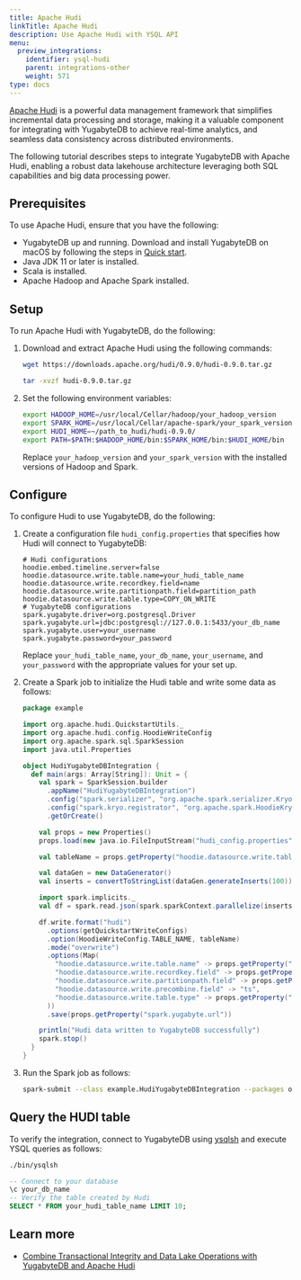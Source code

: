 ```yaml
---
title: Apache Hudi
linkTitle: Apache Hudi
description: Use Apache Hudi with YSQL API
menu:
  preview_integrations:
    identifier: ysql-hudi
    parent: integrations-other
    weight: 571
type: docs
---
```


[Apache Hudi](https://hudi.apache.org/) is a powerful data management framework that simplifies incremental data processing and storage, making it a valuable component for integrating with YugabyteDB to achieve real-time analytics, and seamless data consistency across distributed environments.

The following tutorial describes steps to integrate YugabyteDB with Apache Hudi, enabling a robust data lakehouse architecture leveraging both SQL capabilities and big data processing power.

## Prerequisites

To use Apache Hudi, ensure that you have the following:

- YugabyteDB up and running. Download and install YugabyteDB on macOS by following the steps in [Quick start](../../quick-start/).
- Java JDK 11 or later is installed.
- Scala is installed.
- Apache Hadoop and Apache Spark installed.

## Setup

To run Apache Hudi with YugabyteDB, do the following:

1. Download and extract Apache Hudi using the following commands:

    ```sh
    wget https://downloads.apache.org/hudi/0.9.0/hudi-0.9.0.tar.gz
    ```

    ```sh
    tar -xvzf hudi-0.9.0.tar.gz
    ```

1. Set the following environment variables:

    ```sh
    export HADOOP_HOME=/usr/local/Cellar/hadoop/your_hadoop_version
    export SPARK_HOME=/usr/local/Cellar/apache-spark/your_spark_version
    export HUDI_HOME=~/path_to_hudi/hudi-0.9.0/
    export PATH=$PATH:$HADOOP_HOME/bin:$SPARK_HOME/bin:$HUDI_HOME/bin
    ```

    Replace `your_hadoop_version` and `your_spark_version` with the installed versions of Hadoop and Spark.

## Configure

To configure Hudi to use YugabyteDB, do the following:

1. Create a configuration file `hudi_config.properties` that specifies how Hudi will connect to YugabyteDB:

    ```properties
    # Hudi configurations
    hoodie.embed.timeline.server=false
    hoodie.datasource.write.table.name=your_hudi_table_name
    hoodie.datasource.write.recordkey.field=name
    hoodie.datasource.write.partitionpath.field=partition_path
    hoodie.datasource.write.table.type=COPY_ON_WRITE
    # YugabyteDB configurations
    spark.yugabyte.driver=org.postgresql.Driver
    spark.yugabyte.url=jdbc:postgresql://127.0.0.1:5433/your_db_name
    spark.yugabyte.user=your_username
    spark.yugabyte.password=your_password
    ```

    Replace `your_hudi_table_name`, `your_db_name`, `your_username`, and `your_password` with the appropriate values for your set up.

1. Create a Spark job to initialize the Hudi table and write some data as follows:

    ```scala
    package example

    import org.apache.hudi.QuickstartUtils._
    import org.apache.hudi.config.HoodieWriteConfig
    import org.apache.spark.sql.SparkSession
    import java.util.Properties

    object HudiYugabyteDBIntegration {
      def main(args: Array[String]): Unit = {
        val spark = SparkSession.builder
          .appName("HudiYugabyteDBIntegration")
          .config("spark.serializer", "org.apache.spark.serializer.KryoSerializer")
          .config("spark.kryo.registrator", "org.apache.spark.HoodieKryoRegistrar")
          .getOrCreate()

        val props = new Properties()
        props.load(new java.io.FileInputStream("hudi_config.properties"))

        val tableName = props.getProperty("hoodie.datasource.write.table.name")

        val dataGen = new DataGenerator()
        val inserts = convertToStringList(dataGen.generateInserts(100))

        import spark.implicits._
        val df = spark.read.json(spark.sparkContext.parallelize(inserts, 2))

        df.write.format("hudi")
          .options(getQuickstartWriteConfigs)
          .option(HoodieWriteConfig.TABLE_NAME, tableName)
          .mode("overwrite")
          .options(Map(
            "hoodie.datasource.write.table.name" -> props.getProperty("hoodie.datasource.write.table.name"),
            "hoodie.datasource.write.recordkey.field" -> props.getProperty("hoodie.datasource.write.recordkey.field"),
            "hoodie.datasource.write.partitionpath.field" -> props.getProperty("hoodie.datasource.write.partitionpath.field"),
            "hoodie.datasource.write.precombine.field" -> "ts",
            "hoodie.datasource.write.table.type" -> props.getProperty("hoodie.datasource.write.table.type")
          ))
          .save(props.getProperty("spark.yugabyte.url"))

        println("Hudi data written to YugabyteDB successfully")
        spark.stop()
      }
    }
    ```

1. Run the Spark job as follows:

    ```sh
    spark-submit --class example.HudiYugabyteDBIntegration --packages org.apache.hudi:hudi-spark-bundle_2.12:0.9.0 path_to_your_scala_file.jar
    ```

## Query the HUDI table

To verify the integration, connect to YugabyteDB using [ysqlsh](../../admin/ysqlsh/) and execute YSQL queries as follows:

```sh
./bin/ysqlsh
```

```sql
-- Connect to your database
\c your_db_name
-- Verify the table created by Hudi
SELECT * FROM your_hudi_table_name LIMIT 10;
```

## Learn more

- [Combine Transactional Integrity and Data Lake Operations with YugabyteDB and Apache Hudi](https://www.yugabyte.com/blog/apache-hudi-data-lakehouse-integration/)
